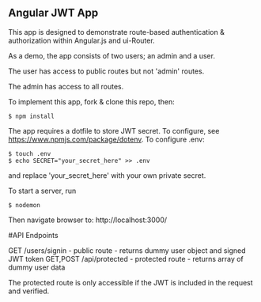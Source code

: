 ## Angular JWT App

This app is designed to demonstrate route-based authentication & authorization within Angular.js and ui-Router.

As a demo, the app consists of two users; an admin and a user.

The user has access to public routes but not 'admin' routes.

The admin has access to all routes.



To implement this app, fork & clone this repo, then:

```shell
$ npm install
```

The app requires a dotfile to store JWT secret. To configure, see <https://www.npmjs.com/package/dotenv>.
To configure .env:

```shell
$ touch .env
$ echo SECRET="your_secret_here" >> .env
```

and replace 'your_secret_here' with your own private secret.

To start a server, run

```shell
$ nodemon
```

Then navigate browser to: http://localhost:3000/

#API Endpoints

GET /users/signin - public route - returns dummy user object and signed JWT token
GET,POST /api/protected - protected route - returns array of dummy user data

The protected route is only accessible if the JWT is included in the request and verified.
